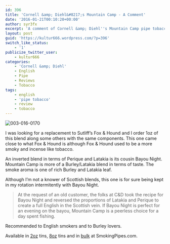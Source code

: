 ```yaml
---
id: 396
title: 'Cornell &amp; Diehl&#8217;s Mountain Camp - A Comment'
date: '2016-01-21T00:10:20+00:00'
author: syr3fx
excerpt: 'A comment of Cornell &amp; Diehl''s Mountain Camp pipe tobacco blend.'
layout: post
guid: 'https://kultur666.wordpress.com/?p=396'
switch_like_status:
    - '1'
publicize_twitter_user:
    - kultur666
categories:
    - 'Cornell &amp; Diehl'
    - English
    - Pipe
    - Reviews
    - Tobacco
tags:
    - english
    - 'pipe tobacco'
    - review
    - tobacco
---
```


![003-016-0170](http://localhost:8080/wp-content/uploads/2016/01/003-016-0170.jpg)

I was looking for a replacement to Sutliff’s Fox &amp; Hound and I order 1oz of this blend along some others with the same components. This one came close to what Fox &amp; Hound is although Fox &amp; Hound used to be a more smoky and incense like tobacco.

An inverted blend in terms of Perique and Latakia is its cousin Bayou Night. Mountain Camp is more of a Burley/Latakia blend in terms of taste. The smoke aroma is one of rich Burley and Latakia leaf.

Although I’m not a knower of Scottish blends, this one is for sure being kept in my rotation intermitently with Bayou Night.

> At the request of an old customer, the folks at C&amp;D took the recipe for Bayou Night and reversed the proportions of Latakia and Perique to create a full English in the Scottish vein. If Bayou Night is perfect for an evening on the bayou, Mountain Camp is a peerless choice for a day spent fishing.

Recommended to English smokers and to Burley lovers.

Available in [2oz](http://www.smokingpipes.com/tobacco/by-maker/cornell-diehl/moreinfo.cfm?product_id=135128) tins, [8oz](http://www.smokingpipes.com/tobacco/by-maker/cornell-diehl/moreinfo.cfm?product_id=135129) tins and in [bulk](http://www.smokingpipes.com/tobacco/by-maker/cornell-diehl/bulk/moreinfo.cfm?product_id=134968) at SmokingPipes.com.
